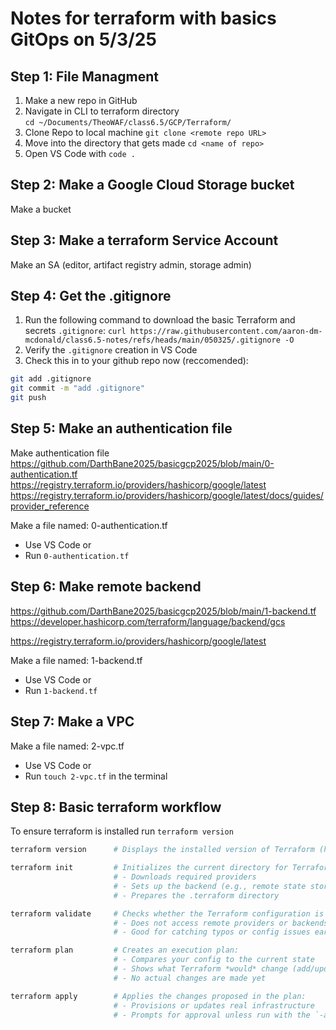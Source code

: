 # Notes for terraform with basics GitOps on 5/3/25

## Step 1: File Managment 
1) Make a new repo in GitHub
2) Navigate in CLI to terraform directory  
```cd ~/Documents/TheoWAF/class6.5/GCP/Terraform/```
3) Clone Repo to local machine
```git clone <remote repo URL>```
4) Move into the directory that gets made
```cd <name of repo>```
5) Open VS Code with
```code .```

## Step 2: Make a Google Cloud Storage bucket
Make a bucket

## Step 3: Make a terraform Service Account
Make an SA (editor, artifact registry admin, storage admin)

## Step 4: Get the .gitignore
1) Run the following command to download the basic Terraform and secrets `.gitignore`:
```curl https://raw.githubusercontent.com/aaron-dm-mcdonald/class6.5-notes/refs/heads/main/050325/.gitignore -O```
2) Verify the `.gitignore` creation in VS Code
3) Check this in to your github repo now (reccomended):

```bash
git add .gitignore
git commit -m "add .gitignore"
git push
```

## Step 5: Make an authentication file
Make authentication file
https://github.com/DarthBane2025/basicgcp2025/blob/main/0-authentication.tf
https://registry.terraform.io/providers/hashicorp/google/latest
https://registry.terraform.io/providers/hashicorp/google/latest/docs/guides/provider_reference

Make a file named: 0-authentication.tf
 - Use VS Code or
 - Run `0-authentication.tf`

## Step 6: Make remote backend 
https://github.com/DarthBane2025/basicgcp2025/blob/main/1-backend.tf
https://developer.hashicorp.com/terraform/language/backend/gcs

https://registry.terraform.io/providers/hashicorp/google/latest

Make a file named: 1-backend.tf
 - Use VS Code or
 - Run `1-backend.tf`

## Step 7: Make a VPC 
Make a file named: 2-vpc.tf
 - Use VS Code or
 - Run `touch 2-vpc.tf` in the terminal

## Step 8: Basic terraform workflow
To ensure terraform is installed run `terraform version`

```bash
terraform version      # Displays the installed version of Terraform (helps verify the CLI is installed correctly)

terraform init         # Initializes the current directory for Terraform use:
                       # - Downloads required providers
                       # - Sets up the backend (e.g., remote state storage)
                       # - Prepares the .terraform directory

terraform validate     # Checks whether the Terraform configuration is syntactically valid
                       # - Does not access remote providers or backends
                       # - Good for catching typos or config issues early

terraform plan         # Creates an execution plan:
                       # - Compares your config to the current state
                       # - Shows what Terraform *would* change (add/update/destroy)
                       # - No actual changes are made yet

terraform apply        # Applies the changes proposed in the plan:
                       # - Provisions or updates real infrastructure
                       # - Prompts for approval unless run with the `-auto-approve` flag

```